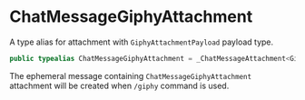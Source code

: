 # ChatMessageGiphyAttachment

A type alias for attachment with `GiphyAttachmentPayload` payload type.

``` swift
public typealias ChatMessageGiphyAttachment = _ChatMessageAttachment<GiphyAttachmentPayload>
```

The ephemeral message containing `ChatMessageGiphyAttachment` attachment will be created
when `/giphy` command is used.
